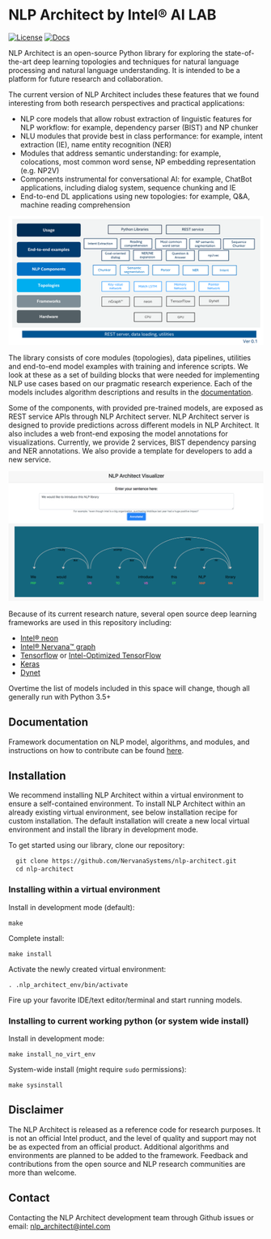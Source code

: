# NLP Architect by Intel® AI LAB

[![License](https://img.shields.io/badge/License-Apache%202.0-blue.svg)](https://github.com/NervanaSystems/nlp-architect/blob/master/LICENSE)
[![Docs](https://img.shields.io/readthedocs/pip/stable.svg)](http://nlp_architect.nervanasys.com)


NLP Architect is an open-source Python library for exploring the state-of-the-art deep learning topologies and techniques for natural language processing and natural
language understanding. It is intended to be a platform for future research and
collaboration.

The current version of NLP Architect includes these features that we found interesting from both research perspectives and practical applications:

* NLP core models that allow robust extraction of linguistic features for NLP workflow: for example, dependency parser (BIST) and NP chunker
* NLU modules that provide best in class performance: for example, intent extraction (IE), name entity recognition (NER)
* Modules that address semantic understanding: for example, colocations, most common word sense, NP embedding representation (e.g. NP2V)
* Components instrumental for conversational AI: for example, ChatBot applications, including dialog system, sequence chunking and IE
* End-to-end DL applications using new topologies: for example, Q&A, machine reading comprehension

<center> <img src="doc/source/assets/nlp_archtiect_v0.1.png"></center>

The library consists of core modules (topologies), data pipelines, utilities and end-to-end model examples with training and inference scripts. We look at these as a set of building blocks that were needed for implementing NLP use cases based on our pragmatic research experience. Each of the models includes algorithm descriptions and results in the [documentation](http://www.nlp_architect.nervanasys.com/).

Some of the components, with provided pre-trained models, are exposed as REST service APIs through NLP Architect server. NLP Architect server is designed to provide predictions across different models in NLP Architect. It also includes a web front-end exposing the model annotations for visualizations. Currently, we provide 2 services, BIST dependency parsing and NER annotations. We also provide a template for developers to add a new service.

<center> <img src="doc/source/assets/bist_service.png"></center>


Because of its current research nature, several open source deep learning frameworks are used in this repository including:

* [Intel® neon](https://github.com/NervanaSystems/neon)
* [Intel® Nervana™ graph](https://github.com/nervanasystems/ngraph-python)
* [Tensorflow](https://www.tensorflow.org/) or [Intel-Optimized TensorFlow](https://software.intel.com/en-us/articles/intel-optimized-tensorflow-wheel-now-available)
* [Keras](https://keras.io/)
* [Dynet](https://dynet.readthedocs.io/en/latest/)

Overtime the list of models included in this space will change, though all generally run with Python 3.5+

## Documentation
Framework documentation on NLP model, algorithms, and modules, and instructions on how to contribute can be found [here](http://www.nlp_architect.nervanasys.com/).

## Installation

We recommend installing NLP Architect within a virtual environment to ensure a self-contained environment.
To install NLP Architect within an already existing virtual environment, see below installation recipe for custom installation.
The default installation will create a new local virtual environment and install the library in development mode.

To get started using our library, clone our repository:
```
  git clone https://github.com/NervanaSystems/nlp-architect.git
  cd nlp-architect
```
### Installing within a virtual environment

Install in development mode (default):
```
make
```

Complete install:
```
make install
```

Activate the newly created virtual environment:
```
. .nlp_architect_env/bin/activate
```
Fire up your favorite IDE/text editor/terminal and start running models.

### Installing to current working python (or system wide install)

Install in development mode:
```
make install_no_virt_env
```

System-wide install (might require `sudo` permissions):
```
make sysinstall
```

## Disclaimer
The NLP Architect is released as a reference code for research purposes. It is not an official Intel product, and the level of quality and support may not be as expected from an official product. Additional algorithms and environments are planned to be added to the framework. Feedback and contributions from the open source and NLP research communities are more than welcome.

## Contact
Contacting the NLP Architect development team through Github issues or email: nlp_architect@intel.com
